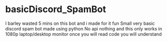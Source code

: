 # basicDiscord_SpamBot
I barley wasted 5 mins on this bot and i made for it fun
Small very basic discord spam bot made using python
No api nothing 
and this only works in 1080p laptop/desktop monitor
once you will read code you will understand 
